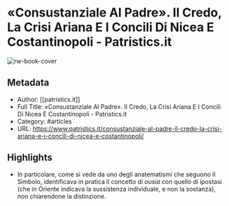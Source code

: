 # «Consustanziale Al Padre». Il Credo, La Crisi Ariana E I Concili Di Nicea E Costantinopoli - Patristics.it

![rw-book-cover](https://readwise-assets.s3.amazonaws.com/static/images/article0.00998d930354.png)

## Metadata
- Author: [[patristics.it]]
- Full Title: «Consustanziale Al Padre». Il Credo, La Crisi Ariana E I Concili Di Nicea E Costantinopoli - Patristics.it
- Category: #articles
- URL: https://www.patristics.it/consustanziale-al-padre-il-credo-la-crisi-ariana-e-i-concili-di-nicea-e-costantinopoli/

## Highlights
- In particolare, come si vede da uno degli anatematismi che seguono il Simbolo, identificava in pratica il concetto di *ousia* con quello di ipostasi (che in Oriente indicava la sussistenza individuale, e non la sostanza), non chiarendone la distinzione.
